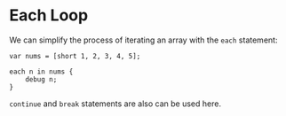 # Each Loop

We can simplify the process of iterating an array with the `each` statement:

```
var nums = [short 1, 2, 3, 4, 5];

each n in nums {
    debug n;
}
```

`continue` and `break` statements are also can be used here.
